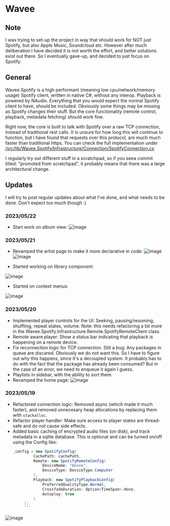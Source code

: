 # Wavee

## Note

I was trying to set-up the project in way that should work for NOT just Spotify, but also Apple Music, Soundcloud etc. 
However after much deliberation I have decided it is not worth the effort, and better solutions exist out there. 
So I eventually gave-up, and decided to just focus on Spotify.

## General
Wavee.Spotify is a high performant (meaning low cpu/network/memory usage) Spotify client, written in native C#, without any interop. 
Playback is powered by NAudio.
Everything that you would expect the normal Spotify client to have, *should* be included. Obviously some things may be missing as Spotify changes their stuff. But the core functionality (remote control, playback, metadata fetching) should work fine.

Right now, the core is built to talk with Spotify over a raw TCP connection, instead of traditional rest calls. It is unsure for how long this will continue to function, but I have found that requests over this protocol, are much much faster than traditional https.
You can check the full implementation under [/src/lib/Wavee.Spotify/Infrastructure/Connection/SpotifyConnection.cs](/src/lib/Wavee.Spotify/Infrastructure/Connection/SpotifyConnection.cs)

I regularly try out different stuff in a scratchpad, so if you seea commit titled: "promoted from scratchpad", it probably means that there was a large architectural change.

## Updates
I will try to post regular updates about what I've done, and what needs to be done. Don't expect too much though :)

### 2023/05/22
- Start work on album view:
  ![image](https://github.com/christosk92/Wavee/assets/13438702/82e60e25-abaa-4520-8fdb-488530d2f642)


### 2023/05/21
- Revamped the artist page to make it more declarative in code:
 ![image](https://github.com/christosk92/Wavee/assets/13438702/c9d15357-9e7b-48ae-9f6e-18d67d263adf)
 ![image](https://github.com/christosk92/Wavee/assets/13438702/9e65e8cd-e93c-45b8-8e61-8e1aad40b2a2)

- Started working on library component:
 
 ![image](https://github.com/christosk92/Wavee/assets/13438702/8737eee8-45e1-46e8-a44b-6e4da76f220e)

- Started on context menus:

![image](https://github.com/christosk92/Wavee/assets/13438702/4c27ac96-78da-4c21-a88c-62907572e914)



### 2023/05/20
- Implemented player controls for the UI: Seeking, pausing/resuming, shuffling, repeat states, volume.  Note: this needs refactoring a bit more in the Wavee.Spotify.Infrastructure.Remote.SpotifyRemoteClient class.
- Remote aware player: Show a status bar indicating that playback is happening on a remote device.
- Fix reconnection logic for TCP connection. Still a bug: Any packages in queue are discared. Obviously we do not want this. So I have to figure out why this happens, since it's a decoupled system. It probably has to do with the fact that the package has already been consumed? But in the case of an error, we need to enqueue it again I guess.
- Playlists in sidebar, with the ability to sort them.
- Revamped the home page:
![image](https://github.com/christosk92/Wavee/assets/13438702/23493ae5-6c66-4f80-bb9f-ba5db361cdf6)


### 2023/05/19 
- Refactored connection logic: Removed async (which made it much faster), and removed unnecesary heap allocations by replacing them with ``stackalloc``.
- Refactor player handler: Make sure access to player states are thread-safe and do not cause side effects.
- Added basic caching of encrypted audio files (on disk), and track metadata in a sqlite database. This is optional and can be turned on/off using the Config like:
   ```cs
   _config = new SpotifyConfig(
            CachePath: cachePath,
            Remote: new SpotifyRemoteConfig(
                DeviceName: "Wavee",
                DeviceType: DeviceType.Computer
            ),
            Playback: new SpotifyPlaybackConfig(
                PreferredQualityType.Normal,
                CrossfadeDuration: Option<TimeSpan>.None,
                Autoplay: true
            )
        );
        ```


![image](https://user-images.githubusercontent.com/13438702/211539400-25468ac1-2458-4b9e-b149-d27a5405a186.png)
